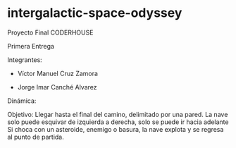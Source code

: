 # intergalactic-space-odyssey
Proyecto Final CODERHOUSE


Primera Entrega

Integrantes:

- Víctor Manuel Cruz Zamora

- Jorge Imar Canché Alvarez

Dinámica:
 
 Objetivo: Llegar hasta el final del camino, delimitado por una pared.
 La nave solo puede esquivar de izquierda a derecha, solo se puede ir hacia adelante
 Si choca con un asteroide, enemigo o basura, la nave explota y se regresa al punto de partida.
 
 
